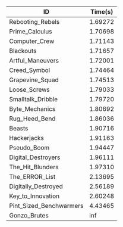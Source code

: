 |ID|Time(s)|
|-|-|
|Rebooting_Rebels|1.69272|
|Prime_Calculus|1.70698|
|Computer_Crew|1.71143|
|Blackouts|1.71657|
|Artful_Maneuvers|1.72001|
|Creed_Symbol|1.74464|
|Grapevine_Squad|1.74513|
|Loose_Screws|1.79033|
|Smalltalk_Dribble|1.79720|
|Byte_Mechanics|1.80692|
|Rug_Heed_Bend|1.86036|
|Beasts|1.90716|
|Hackerjacks|1.91163|
|Pseudo_Boom|1.94447|
|Digital_Destroyers|1.96111|
|The_Hit_Blunders|1.97310|
|The_ERROR_List|2.13695|
|Digitally_Destroyed|2.56189|
|Key_to_Innovation|2.60248|
|Pint_Sized_Benchwarmers|4.43465|
|Gonzo_Brutes|inf|
